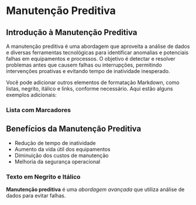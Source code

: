 # Manutenção Preditiva

## Introdução à Manutenção Preditiva

A manutenção preditiva é uma abordagem que aproveita a análise de dados e diversas ferramentas tecnológicas para identificar anomalias e potenciais falhas em equipamentos e processos. O objetivo é detectar e resolver problemas antes que causem falhas ou interrupções, permitindo intervenções proativas e evitando tempo de inatividade inesperado.

Você pode adicionar outros elementos de formatação Markdown, como listas, negrito, itálico e links, conforme necessário. Aqui estão alguns exemplos adicionais:

### Lista com Marcadores


## Benefícios da Manutenção Preditiva

- Redução de tempo de inatividade
- Aumento da vida útil dos equipamentos
- Diminuição dos custos de manutenção
- Melhoria da segurança operacional


### Texto em Negrito e Itálico


**Manutenção preditiva** é uma *abordagem avançada* que utiliza análise de dados para evitar falhas.
